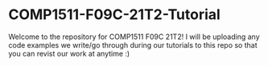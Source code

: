 # COMP1511-F09C-21T2-Tutorial

Welcome to the repository for COMP1511 F09C 21T2! I will be uploading any code examples we write/go through during our tutorials to this repo so that
you can revist our work at anytime :)

